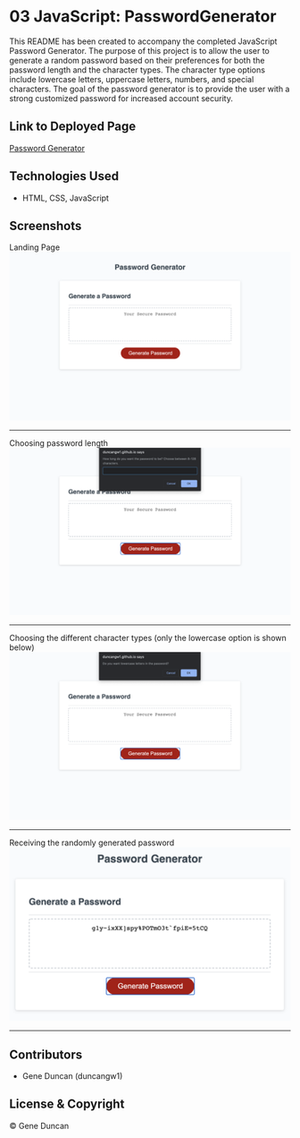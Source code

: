 # 03 JavaScript: PasswordGenerator

This README has been created to accompany the completed JavaScript Password Generator. The purpose of this project is to allow the user to generate a random password based on their preferences for both the password length and the character types. The character type options include lowercase letters, uppercase letters, numbers, and special characters. The goal of the password generator is to provide the user with a strong customized password for increased account security.

## Link to Deployed Page

[Password Generator](https://duncangw1.github.io/PasswordGenerator/)

## Technologies Used

- HTML, CSS, JavaScript

## Screenshots

Landing Page
<img src="assets/images/LandingPage.png" alt="Landing Page screenshot">

---

Choosing password length
<img src="assets/images/PasswordLength.png" alt="Password Length screenshot">

---

Choosing the different character types (only the lowercase option is shown below)
<img src="assets/images/LowercaseOption.png" alt="Lowercase Option screenshot">

---

Receiving the randomly generated password
<img src="assets/images/RandomlyGeneratedPassword.png" alt="Randomly Generated Password screenshot">

---

## Contributors

- Gene Duncan (duncangw1)

## License & Copyright

© Gene Duncan
